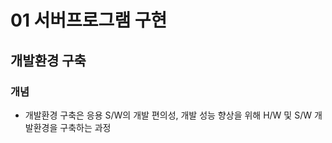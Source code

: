 # 01 서버프로그램 구현

## 개발환경 구축

### 개념

- 개발환경 구축은 응용 S/W의 개발 편의성, 개발 성능 향상을 위해 H/W 및 S/W 개발환경을 구축하는 과정

